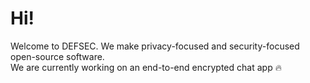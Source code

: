 # Hi!
Welcome to DEFSEC. We make privacy-focused and security-focused open-source software.
<br>
We are currently working on an end-to-end encrypted chat app 🔥
